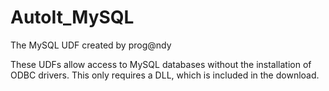 # AutoIt_MySQL
The MySQL UDF created by prog@ndy

These UDFs allow access to MySQL databases without the installation of ODBC drivers. This only requires a DLL, which is included in the download.
